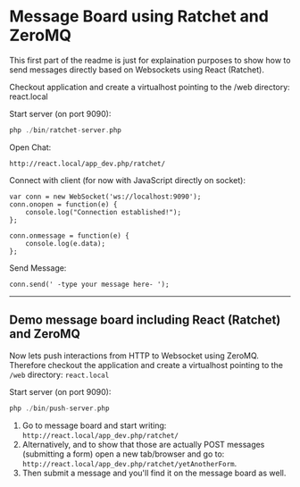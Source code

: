 Message Board using Ratchet and ZeroMQ
==========

This first part of the readme is just for explaination purposes to show how to send messages directly based on Websockets using React (Ratchet).

Checkout application and create a virtualhost pointing to the /web directory: react.local 

Start server (on port 9090): 

```PHP
php ./bin/ratchet-server.php
```
Open Chat:

`http://react.local/app_dev.php/ratchet/`

Connect with client (for now with JavaScript directly on socket):

```JS
var conn = new WebSocket('ws://localhost:9090');
conn.onopen = function(e) {
    console.log("Connection established!");
};

conn.onmessage = function(e) {
    console.log(e.data);
};
```

Send Message:

```
conn.send(' -type your message here- ');
```

---

## Demo message board including React (Ratchet) and ZeroMQ

Now lets push interactions from HTTP to Websocket using ZeroMQ. Therefore checkout the application and create a virtualhost pointing to the `/web` directory: `react.local`

Start server (on port 9090): 

```PHP
php ./bin/push-server.php
```

1. Go to message board and start writing: `http://react.local/app_dev.php/ratchet/`
2. Alternatively, and to show that those are actually POST messages (submitting a form) open a new tab/browser and go to: `http://react.local/app_dev.php/ratchet/yetAnotherForm`. 
3. Then submit a message and you'll find it on the message board as well.



